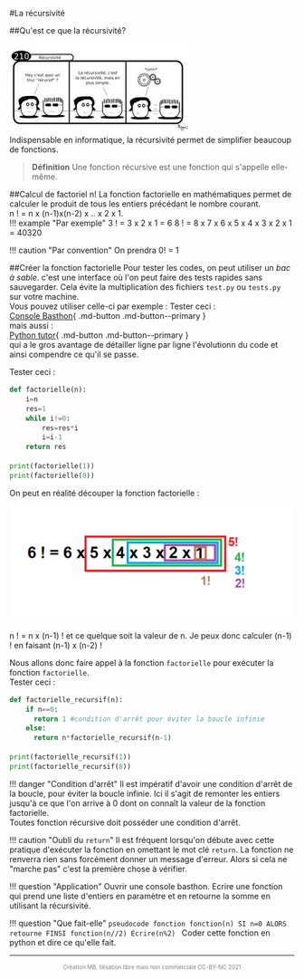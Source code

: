 #La récursivité

##Qu'est ce que la récursivité?  
<div id="center">
	<img src="img/images.jpg" atl="utilisation du tri" >
  
</div>
Indispensable en informatique, la récursivité permet de simplifier beaucoup de fonctions.  

>**Définition**
>Une fonction récursive est une fonction qui s'appelle elle-même.


##Calcul de factoriel n!
La fonction factorielle en mathématiques permet de calculer le produit de tous les entiers précédant le nombre courant.  
n ! = n x (n-1)x(n-2) x .. x 2 x 1.  
!!! example "Par exemple"
	3 ! = 3 x 2 x 1 = 6
	8 ! = 8 x 7 x 6 x 5 x 4 x 3 x 2 x 1 = 40320  
  
!!! caution "Par convention"
	On prendra 0! = 1 


##Créer la fonction factorielle 
Pour tester les codes, on peut utiliser un *bac à sable*. c'est une interface où l'on peut faire des tests rapides sans sauvegarder. Cela évite la multiplication des fichiers `test.py` ou `tests.py` sur votre machine.  
Vous pouvez utiliser celle-ci par exemple : 
Tester ceci :  
[Console Basthon](https://console.basthon.fr/){ .md-button .md-button--primary }  
mais aussi :  
[Python tutor](http://pythontutor.com/visualize.html#mode=edit){ .md-button .md-button--primary }   
qui a le gros avantage de détailler ligne par ligne l'évolutionn du code et ainsi compendre ce qu'il se passe.  

Tester ceci :   
```python
def factorielle(n):
    i=n
    res=1
    while i!=0:
        res=res*i
        i=i-1
    return res

print(factorielle(1))
print(factorielle(8))
```  
On peut en réalité découper la fonction factorielle :

<div id="center">
	<img src="img/recurs_image.png" atl="utilisation du tri" >
  
</div>

n ! = n x (n-1) ! et ce quelque soit la valeur de n. Je peux donc calculer (n-1) ! en faisant (n-1) x (n-2) !  

Nous allons donc faire appel à la fonction `factorielle` pour exécuter la fonction `factorielle`.  
Tester ceci : 
```python
def factorielle_recursif(n):
    if n==0:
      return 1 #condition d'arrêt pour éviter la boucle infinie
    else:
      return n*factorielle_recursif(n-1)

print(factorielle_recursif(1))
print(factorielle_recursif(8))
```
!!! danger "Condition d'arrêt"
	Il est impératif d'avoir une condition d'arrêt de la boucle, pour éviter la boucle infinie. Ici il s'agit de remonter les entiers jusqu'à ce que l'on arrive à 0 dont on connaît la valeur de la fonction factorielle.  
	Toutes fonction récursive doit posséder une condition d'arrêt.  

!!! caution "Oubli du `return`"
	Il est fréquent lorsqu'on débute avec cette pratique d'exécuter la fonction en omettant le mot clé `return`. La fonction ne renverra rien sans forcément donner un message d'erreur. Alors si cela ne "marche pas" c'est la première chose à vérifier.

!!! question "Application"
	Ouvrir une console basthon.
	Ecrire une fonction qui prend une liste d'entiers en paramètre et en retourne la somme en utilisant la récursivité.
	
!!! question "Que fait-elle"
	```pseudocode
		fonction fonction(n)
			SI n=0 ALORS
				retourne
			FINSI
			fonction(n//2)
			Ecrire(n%2)
	```
	Coder cette fonction en python et dire ce qu'elle fait.
	



---
<p style="text-align: center; color:gray; font-size: 10px;">
Création MB. tilisation libre mais non commerciale CC-BY-NC 2021
</p>
